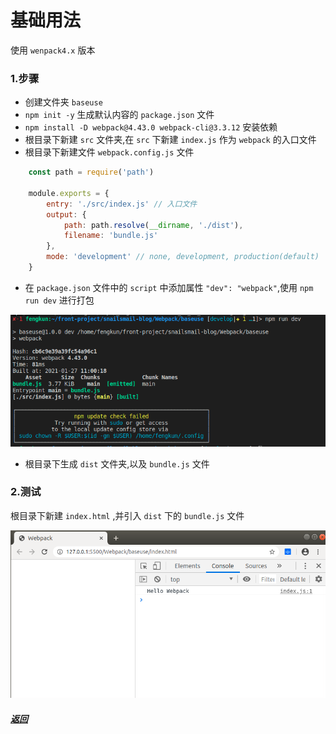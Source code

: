 # 基础用法

使用 `wenpack4.x` 版本

### 1.步骤

- 创建文件夹 `baseuse`
- `npm init -y` 生成默认内容的 `package.json` 文件
- `npm install -D webpack@4.43.0 webpack-cli@3.3.12` 安装依赖
- 根目录下新建 `src` 文件夹,在 `src` 下新建 `index.js` 作为 `webpack` 的入口文件
- 根目录下新建文件 `webpack.config.js` 文件

```javascript
    const path = require('path')

    module.exports = {
        entry: './src/index.js' // 入口文件
        output: {
            path: path.resolve(__dirname, './dist'),
            filename: 'bundle.js'
        },
        mode: 'development' // none, development, production(default)
    }
```

- 在 `package.json` 文件中的 `script` 中添加属性 `"dev": "webpack"`,使用 `npm run dev` 进行打包

<center>

![效果图](./imgs/打包成功.png)
</center>

- 根目录下生成 `dist` 文件夹,以及 `bundle.js` 文件

### 2.测试

  根目录下新建 `index.html` ,并引入 `dist` 下的 `bundle.js` 文件

<center>

![效果图](./imgs/结果展示.png)
</center>

##### [返回](https://github.com/snailsmail/snailsmail-blog/tree/develop/Webpack%E7%B3%BB%E5%88%97)
